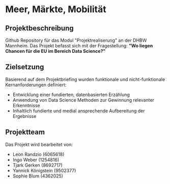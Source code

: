 # Meer, Märkte, Mobilität

## Projektbeschreibung
Github Repository für das Modul "Projektrealiserung" an der DHBW Mannheim. Das Projekt befasst sich mit der Fragestellung: **"Wo liegen Chancen für die EU im Bereich Data Science?"**

## Zielsetzung
Basierend auf dem Projektbriefing wurden funktionale und nicht-funktionale Kernanforderungen definiert:
- Entwicklung einer fundierten, datenbasierten Erzählung
- Anwendung von Data Science Methoden zur Gewinnung relevanter Erkenntnisse
- Inhaltlich fundierte und medial ansprechende Aufbereitung der Ergebnisse

## Projektteam
Das Projekt wird bearbeitet von:
- Leon Randzio (6065618)
- Ingo Weber (1254816)
- Tjark Gerken (8692717)
- Yannick Königstein (9502377)
- Sophie Blum (4362025)